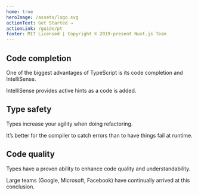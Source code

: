 ```yaml
---
home: true
heroImage: /assets/logo.svg
actionText: Get Started →
actionLink: /guide/pt
footer: MIT Licensed | Copyright © 2019-present Nuxt.js Team
---
```


<div class="features">
  <div class="feature">
    <h2>Code completion</h2>
    <p>One of the biggest advantages of TypeScript is its code completion and IntelliSense.</p>
    <p> IntelliSense provides active hints as a code is added.</p>
  </div>
  <div class="feature">
    <h2>Type safety</h2>
    <p>Types increase your agility when doing refactoring.</p>
    <p> It’s better for the compiler to catch errors than to have things fail at runtime.</p>
  </div>
  <div class="feature">
    <h2>Code quality</h2>
    <p>Types have a proven ability to enhance code quality and understandability.</p> 
    <p>Large teams (Google, Microsoft, Facebook) have continually arrived at this conclusion.</p>
  </div>
</div>
